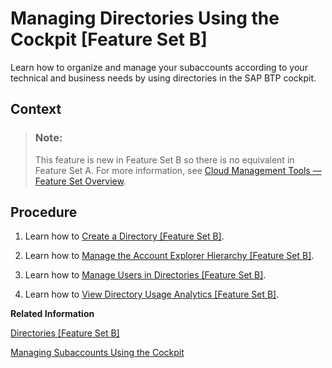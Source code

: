 <!-- loiof495ac1a62684affbff9f2629fe58bb0 -->

# Managing Directories Using the Cockpit \[Feature Set B\]

Learn how to organize and manage your subaccounts according to your technical and business needs by using directories in the SAP BTP cockpit.



## Context

> ### Note:  
> This feature is new in Feature Set B so there is no equivalent in Feature Set A. For more information, see [Cloud Management Tools — Feature Set Overview](../10-concepts/Cloud_Management_Tools_—_Feature_Set_Overview_caf4e4e.md).



## Procedure

1.  Learn how to [Create a Directory \[Feature Set B\]](Create_a_Directory_Feature_Set_B_b8ef1c4.md).

2.  Learn how to [Manage the Account Explorer Hierarchy \[Feature Set B\]](Manage_the_Account_Explorer_Hierarchy_Feature_Set_B_2e2a5b6.md).

3.  Learn how to [Manage Users in Directories \[Feature Set B\]](Manage_Users_in_Directories_Feature_Set_B_ff4d4a4.md).

4.  Learn how to [View Directory Usage Analytics \[Feature Set B\]](View_Directory_Usage_Analytics_Feature_Set_B_a287782.md).


**Related Information**  


[Directories \[Feature Set B\]](../10-concepts/Account_Model_8ed4a70.md#loioa92721fc75524ec09a7a7255997dbd94 "Directories allow you to organize and manage your subaccounts according to your technical and business needs.")

[Managing Subaccounts Using the Cockpit](Managing_Subaccounts_Using_the_Cockpit_55d0b6d.md "Learn how to structure a global account according to your organization’s and project’s requirements with regard to members, authorizations, and entitlements by managing subaccounts.")

